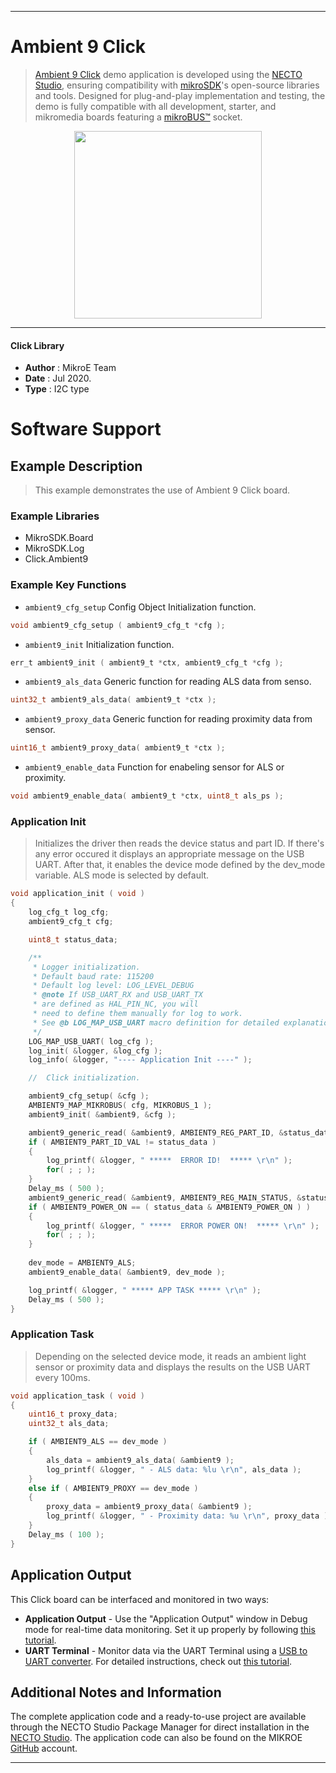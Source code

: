 
---
# Ambient 9 Click

> [Ambient 9 Click](https://www.mikroe.com/?pid_product=MIKROE-4197) demo application is developed using
the [NECTO Studio](https://www.mikroe.com/necto), ensuring compatibility with [mikroSDK](https://www.mikroe.com/mikrosdk)'s
open-source libraries and tools. Designed for plug-and-play implementation and testing, the demo is fully compatible with
all development, starter, and mikromedia boards featuring a [mikroBUS&trade;](https://www.mikroe.com/mikrobus) socket.

<p align="center">
  <img src="https://www.mikroe.com/?pid_product=MIKROE-4197&image=1" height=300px>
</p>

---

#### Click Library

- **Author**        : MikroE Team
- **Date**          : Jul 2020.
- **Type**          : I2C type

# Software Support

## Example Description

> This example demonstrates the use of Ambient 9 Click board.

### Example Libraries

- MikroSDK.Board
- MikroSDK.Log
- Click.Ambient9

### Example Key Functions

- `ambient9_cfg_setup` Config Object Initialization function. 
```c
void ambient9_cfg_setup ( ambient9_cfg_t *cfg );
``` 
 
- `ambient9_init` Initialization function. 
```c
err_t ambient9_init ( ambient9_t *ctx, ambient9_cfg_t *cfg );
```

- `ambient9_als_data` Generic function for reading ALS data from senso. 
```c
uint32_t ambient9_als_data( ambient9_t *ctx );
```
 
- `ambient9_proxy_data` Generic function for reading proximity data from sensor. 
```c
uint16_t ambient9_proxy_data( ambient9_t *ctx );
```

- `ambient9_enable_data` Function for enabeling sensor for ALS or proximity. 
```c
void ambient9_enable_data( ambient9_t *ctx, uint8_t als_ps );
```

### Application Init

> Initializes the driver then reads the device status and part ID. If there's any error occured 
> it displays an appropriate message on the USB UART. After that, it enables the device mode
> defined by the dev_mode variable. ALS mode is selected by default.

```c
void application_init ( void )
{
    log_cfg_t log_cfg;
    ambient9_cfg_t cfg;

    uint8_t status_data;

    /** 
     * Logger initialization.
     * Default baud rate: 115200
     * Default log level: LOG_LEVEL_DEBUG
     * @note If USB_UART_RX and USB_UART_TX 
     * are defined as HAL_PIN_NC, you will 
     * need to define them manually for log to work. 
     * See @b LOG_MAP_USB_UART macro definition for detailed explanation.
     */
    LOG_MAP_USB_UART( log_cfg );
    log_init( &logger, &log_cfg );
    log_info( &logger, "---- Application Init ----" );

    //  Click initialization.

    ambient9_cfg_setup( &cfg );
    AMBIENT9_MAP_MIKROBUS( cfg, MIKROBUS_1 );
    ambient9_init( &ambient9, &cfg );

    ambient9_generic_read( &ambient9, AMBIENT9_REG_PART_ID, &status_data, 1 );
    if ( AMBIENT9_PART_ID_VAL != status_data )
    {
        log_printf( &logger, " *****  ERROR ID!  ***** \r\n" );
        for( ; ; );
    }
    Delay_ms ( 500 );
    ambient9_generic_read( &ambient9, AMBIENT9_REG_MAIN_STATUS, &status_data, 1 );
    if ( AMBIENT9_POWER_ON == ( status_data & AMBIENT9_POWER_ON ) )
    {
        log_printf( &logger, " *****  ERROR POWER ON!  ***** \r\n" );
        for( ; ; );
    }
    
    dev_mode = AMBIENT9_ALS;
    ambient9_enable_data( &ambient9, dev_mode );  

    log_printf( &logger, " ***** APP TASK ***** \r\n" );
    Delay_ms ( 500 );
}
```

### Application Task

> Depending on the selected device mode, it reads an ambient light sensor or proximity data and 
> displays the results on the USB UART every 100ms.

```c
void application_task ( void )
{
    uint16_t proxy_data;
    uint32_t als_data;

    if ( AMBIENT9_ALS == dev_mode )
    {
        als_data = ambient9_als_data( &ambient9 );
        log_printf( &logger, " - ALS data: %lu \r\n", als_data );
    }
    else if ( AMBIENT9_PROXY == dev_mode )
    {
        proxy_data = ambient9_proxy_data( &ambient9 );
        log_printf( &logger, " - Proximity data: %u \r\n", proxy_data );
    }
    Delay_ms ( 100 );
}
```

## Application Output

This Click board can be interfaced and monitored in two ways:
- **Application Output** - Use the "Application Output" window in Debug mode for real-time data monitoring.
Set it up properly by following [this tutorial](https://www.youtube.com/watch?v=ta5yyk1Woy4).
- **UART Terminal** - Monitor data via the UART Terminal using
a [USB to UART converter](https://www.mikroe.com/click/interface/usb?interface*=uart,uart). For detailed instructions,
check out [this tutorial](https://help.mikroe.com/necto/v2/Getting%20Started/Tools/UARTTerminalTool).

## Additional Notes and Information

The complete application code and a ready-to-use project are available through the NECTO Studio Package Manager for 
direct installation in the [NECTO Studio](https://www.mikroe.com/necto). The application code can also be found on
the MIKROE [GitHub](https://github.com/MikroElektronika/mikrosdk_click_v2) account.

---
